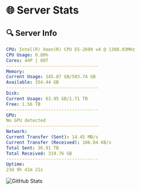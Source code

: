 # 🌐 Server Stats
## 🔍 Server Info
```yaml
CPU: Intel(R) Xeon(R) CPU E5-2699 v4 @ 1308.93MHz
CPU Usage: 0.80%
Cores: 44P | 88T
-----------------------------------
Memory:
Current Usage: 145.87 GB/503.74 GB
Available: 354.44 GB
-----------------------------------
Disk:
Current Usage: 63.95 GB/1.71 TB
Free: 1.56 TB
-----------------------------------
GPU:
No GPU detected
-----------------------------------
Network:
Current Transfer (Sent): 14.45 MB/s
Current Transfer (Received): 106.84 KB/s
Total Sent: 36.91 TB
Total Received: 319.76 GB
-----------------------------------
Uptime:
23d 9h 41m 21s
```
![GitHub Stats](https://img.shields.io/badge/Updated-2025-03-31_07:04:10-blue)